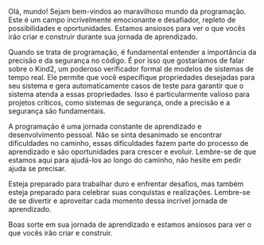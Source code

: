 Olá, mundo! Sejam bem-vindos ao maravilhoso mundo da programação. Este é um campo incrivelmente emocionante e desafiador, repleto de possibilidades e oportunidades. Estamos ansiosos para ver o que vocês irão criar e construir durante sua jornada de aprendizado.

Quando se trata de programação, é fundamental entender a importância da precisão e da segurança no código. É por isso que gostaríamos de falar sobre o Kind2, um poderoso verificador formal de modelos de sistemas de tempo real. Ele permite que você especifique propriedades desejadas para seu sistema e gera automaticamente casos de teste para garantir que o sistema atenda a essas propriedades. Isso é particularmente valioso para projetos críticos, como sistemas de segurança, onde a precisão e a segurança são fundamentais.

A programação é uma jornada constante de aprendizado e desenvolvimento pessoal. Não se sinta desanimado se encontrar dificuldades no caminho, essas dificuldades fazem parte do processo de aprendizado e são oportunidades para crescer e evoluir. Lembre-se de que estamos aqui para ajudá-los ao longo do caminho, não hesite em pedir ajuda se precisar.

Esteja preparado para trabalhar duro e enfrentar desafios, mas também esteja preparado para celebrar suas conquistas e realizações. Lembre-se de se divertir e aproveitar cada momento dessa incrível jornada de aprendizado.

Boas sorte em sua jornada de aprendizado e estamos ansiosos para ver o que vocês irão criar e construir.
